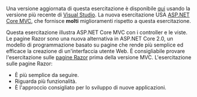 Una versione aggiornata di questa esercitazione è disponibile [qui](https://docs.microsoft.com/aspnet/core/tutorials/first-mvc-app/start-mvc) usando la versione più recente di [Visual Studio](https://visualstudio.microsoft.com/). La nuova esercitazione USA [ASP.NET Core MVC](https://docs.microsoft.com/aspnet/core/mvc/), che fornisce **molti** miglioramenti rispetto a questa esercitazione.

Questa esercitazione illustra ASP.NET Core MVC con i controller e le viste. Le pagine Razor sono una nuova alternativa in ASP.NET Core 2.0, un modello di programmazione basato su pagine che rende più semplice ed efficace la creazione di un'interfaccia utente Web. È consigliabile provare l'esercitazione sulle [pagine Razor](https://docs.microsoft.com/aspnet/core/mvc/razor-pages) prima della versione MVC. L'esercitazione sulle pagine Razor:

* È più semplice da seguire.
* Riguarda più funzionalità.
* È l'approccio consigliato per lo sviluppo di nuove applicazioni.

